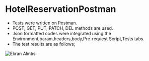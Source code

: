 # HotelReservationPostman

- Tests were written on Postman.
- POST, GET, PUT, PATCH, DEL methods are used.
- Json formatted codes were integrated using the Environment,param,headers,body,Pre-request Script,Tests tabs.
- The test results are as follows;

![Ekran Alıntısı](https://user-images.githubusercontent.com/53396547/141420680-2a4001ff-bf1e-451f-9d9a-4617ea791ba4.PNG)
